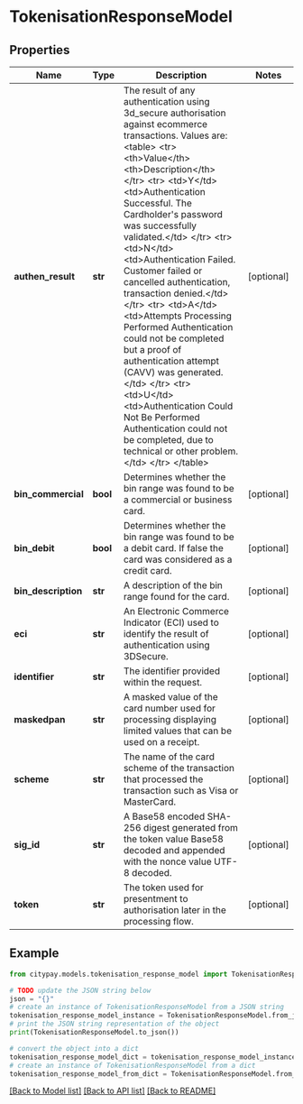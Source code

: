 # TokenisationResponseModel


## Properties

Name | Type | Description | Notes
------------ | ------------- | ------------- | -------------
**authen_result** | **str** | The result of any authentication using 3d_secure authorisation against ecommerce transactions. Values are:  &lt;table&gt; &lt;tr&gt; &lt;th&gt;Value&lt;/th&gt; &lt;th&gt;Description&lt;/th&gt; &lt;/tr&gt; &lt;tr&gt; &lt;td&gt;Y&lt;/td&gt; &lt;td&gt;Authentication Successful. The Cardholder&#39;s password was successfully validated.&lt;/td&gt; &lt;/tr&gt; &lt;tr&gt; &lt;td&gt;N&lt;/td&gt; &lt;td&gt;Authentication Failed. Customer failed or cancelled authentication, transaction denied.&lt;/td&gt; &lt;/tr&gt; &lt;tr&gt; &lt;td&gt;A&lt;/td&gt; &lt;td&gt;Attempts Processing Performed Authentication could not be completed but a proof of authentication attempt (CAVV) was generated.&lt;/td&gt; &lt;/tr&gt; &lt;tr&gt; &lt;td&gt;U&lt;/td&gt; &lt;td&gt;Authentication Could Not Be Performed Authentication could not be completed, due to technical or other problem.&lt;/td&gt; &lt;/tr&gt; &lt;/table&gt;  | [optional] 
**bin_commercial** | **bool** | Determines whether the bin range was found to be a commercial or business card. | [optional] 
**bin_debit** | **bool** | Determines whether the bin range was found to be a debit card. If false the card was considered as a credit card. | [optional] 
**bin_description** | **str** | A description of the bin range found for the card. | [optional] 
**eci** | **str** | An Electronic Commerce Indicator (ECI) used to identify the result of authentication using 3DSecure.  | [optional] 
**identifier** | **str** | The identifier provided within the request. | [optional] 
**maskedpan** | **str** | A masked value of the card number used for processing displaying limited values that can be used on a receipt.  | [optional] 
**scheme** | **str** | The name of the card scheme of the transaction that processed the transaction such as Visa or MasterCard.  | [optional] 
**sig_id** | **str** | A Base58 encoded SHA-256 digest generated from the token value Base58 decoded and appended with the nonce value UTF-8 decoded. | [optional] 
**token** | **str** | The token used for presentment to authorisation later in the processing flow. | [optional] 

## Example

```python
from citypay.models.tokenisation_response_model import TokenisationResponseModel

# TODO update the JSON string below
json = "{}"
# create an instance of TokenisationResponseModel from a JSON string
tokenisation_response_model_instance = TokenisationResponseModel.from_json(json)
# print the JSON string representation of the object
print(TokenisationResponseModel.to_json())

# convert the object into a dict
tokenisation_response_model_dict = tokenisation_response_model_instance.to_dict()
# create an instance of TokenisationResponseModel from a dict
tokenisation_response_model_from_dict = TokenisationResponseModel.from_dict(tokenisation_response_model_dict)
```
[[Back to Model list]](../README.md#documentation-for-models) [[Back to API list]](../README.md#documentation-for-api-endpoints) [[Back to README]](../README.md)


